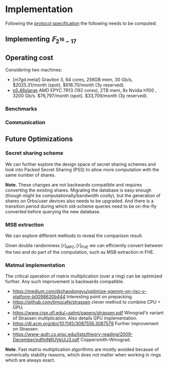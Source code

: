 # Implementation

Following the [protocol specification](./specification.md) the following needs to be computed:

## Implementing $𝔽_{2^{16} - 17}$

## Operating cost

Considering two machines:

* [m7gd.metal] Graviton 3, 64 cores, 256GB mem, 30 Gb/s,  $2025.31/month (spot), $918.70/month (3y reserved).
* [p5.48xlarge] AMD EPYC 7R13 (192 cores), 2TB mem,  8x Nvidia H100 , 3200 Gb/s. $76,797/month (spot).  $33,709/month (3y reserved).

[m7g.16xlarge]: https://instances.vantage.sh/aws/ec2/m7gd.metal?region=eu-north-1&cost_duration=monthly
[p5.48xlarge]: https://instances.vantage.sh/aws/ec2/p5.48xlarge?region=eu-north-1&cost_duration=monthly


### Benchmarks

### Communication

## Future Optimizations

### Secret sharing scheme

We can further explore the design space of secret sharing schemes and look into Packed Secret Sharing (PSS) to allow more computation with the same number of shares.

**Note.** These changes are not backwards compatible and requires converting the existing shares. Migrating the database is easy enough (though might be computationally/bandwidth costly), but the generation of shares on Orbs/user devices also needs to be upgraded. And there is a transition period during which old-scheme queries need to be on-the-fly converted before querying the new database.

### MSB extraction

We can explore different methods to reveal the comparison result.

Given double randomness $[r]_{\mathsf{MPC}}, [r]_{\mathsf{FHE}}$ we can efficiently convert between the two and do part of the computation, such as MSB extraction in FHE.

### Matmul implementation

The critical operation of matrix multiplication (over a ring) can be optimized further. Any such improvement is backwards compatible.

*   https://medium.com/@zhaodongyu/optimize-sgemm-on-risc-v-platform-b0098630b444
    Interesting point on prepacking.
*   https://github.com/timocafe/strassen
    clever method to combine CPU + GPU.
*   https://www.cise.ufl.edu/~sahni/papers/strassen.pdf
    Winograd's variant of Strassen multiplication.
    Also details GPU implementation.
*   https://dl.acm.org/doi/10.1145/3087556.3087579
    Further improvement on Strassen.
*   https://www-auth.cs.wisc.edu/lists/theory-reading/2009-December/pdfmN6UVeUiJ3.pdf
    Coppersmith-Winograd.

**Note.** Fast matrix multiplication algorithms are mostly avoided because of numerically stability reasons, which does not matter when working in rings which are always exact.
